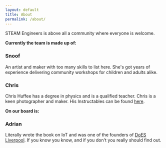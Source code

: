 ```yaml
---
layout: default
title: About
permalink: /about/
---
```


STEAM Engineers is above all a community where everyone is welcome. 

**Currently the team is made up of:**

### Snoof 

An artist and maker with too many skills to list here. She's got years of experience delivering community workshops for children and adults alike. 

### Chris

Chris Huffee has a degree in physics and is a qualified teacher.  Chris is a keen photographer and maker. His Instructables can be found [here](https://www.instructables.com/member/huffee/).


**On our board is:**

### Adrian

Literally wrote the book on IoT and was one of the founders of [DoES Liverpool](https://www.doesliverpool.com). If you know you know, and if you don't you really should find out.
